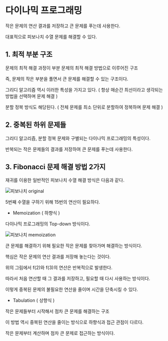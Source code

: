# 다이나믹 프로그래밍

작은 문제의 연산 결과를 저장하고 큰 문제를 푸는데 사용한다.

대표적으로 피보나치 수열 문제를 해결할 수 있다.

## 1. 최적 부분 구조

문제의 최적 해결 과정이 부분 문제의 최적 해결 방법으로 이루어진 구조

즉, 문제의 작은 부분을 풀면서 큰 문제를 해결할 수 있는 구조이다.

그리디 알고리즘 역시 이러한 특성을 가지고 있다. ( 항상 매순간 최선이라고 생각되는 방법을 선택하며 문제 해결 )

분할 정복 방식도 해당된다. ( 전체 문제를 최소 단위로 분할하여 정복하며 문제 해결 )

## 2. 중복된 하위 문제들

그리디 알고리즘, 분할 정복 문제와 구별되는 다이나믹 프로그래밍의 특성이다.

반복되는 작은 문제들의 결과를 저장하여 큰 문제를 푸는데 사용한다.

## 3. Fibonacci 문제 해결 방법 2가지

재귀를 이용한 일반적인 피보나치 수열 해결 방식은 다음과 같다.

![피보나치 original](https://user-images.githubusercontent.com/78152114/146721577-dc597010-6e56-42d4-aaab-2f7803e8f1bf.jpg)

5번째 수열을 구하기 위해 15번의 연산이 필요하다.

* Memoization ( 하향식 )

다이나믹 프로그래밍의 Top-down 방식이다.

![피보나치 memoization](https://user-images.githubusercontent.com/78152114/146721624-c534f96d-192e-402e-88ec-f15d2ddf1394.jpg)

큰 문제를 해결하기 위해 필요한 작은 문제를 찾아가며 해결하는 방식이다.

핵심은 작은 문제의 연산 결과를 저장해 놓는다는 것이다.

위의 그림에서 f(2)와 f(3)의 연산은 반복적으로 발생한다.

따라서 처음 연산할 때 그 결과를 저장하고, 필요할 때 다시 사용하는 방식이다.

이렇게 중복된 문제의 불필요한 연산을 줄이며 시간을 단축시킬 수 있다.

* Tabulation ( 상향식 )

작은 문제들부터 시작해서 점차 큰 문제를 해결하는 구조

이 방법 역시 중복된 연산을 줄이는 방식으로 하향식과 접근 관점이 다르다.

작은 문제부터 계산하며 점차 큰 문제로 접근하는 방식이다.
